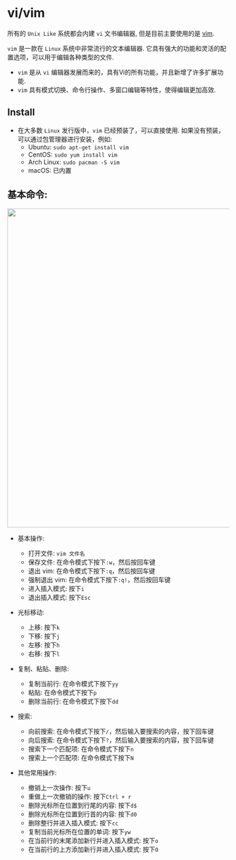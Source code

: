 # vi/vim

所有的 `Unix Like` 系统都会内建 `vi` 文书编辑器, 但是目前主要使用的是 [vim](https://www.vim.org/).

`vim` 是一款在 `Linux` 系统中非常流行的文本编辑器. 它具有强大的功能和灵活的配置选项，可以用于编辑各种类型的文件.

- `vim` 是从 `vi` 编辑器发展而来的，具有Vi的所有功能，并且新增了许多扩展功能.
- `vim` 具有模式切换、命令行操作、多窗口编辑等特性，使得编辑更加高效.

## Install

- 在大多数 `Linux` 发行版中，`vim` 已经预装了，可以直接使用. 如果没有预装，可以通过包管理器进行安装，例如:
  - Ubuntu: `sudo apt-get install vim`
  - CentOS: `sudo yum install vim`
  - Arch Linux: `sudo pacman -S vim`
  - macOS: 已内置

## 基本命令:

<img src="/vi-vim-cheat-sheet-sch-en.svg" width="1024" height="724" />

- 基本操作:

  - 打开文件: `vim 文件名`
  - 保存文件: 在命令模式下按下`:w`，然后按回车键
  - 退出 vim: 在命令模式下按下`:q`，然后按回车键
  - 强制退出 vim: 在命令模式下按下`:q!`，然后按回车键
  - 进入插入模式: 按下`i`
  - 退出插入模式: 按下`Esc`

- 光标移动:

  - 上移: 按下`k`
  - 下移: 按下`j`
  - 左移: 按下`h`
  - 右移: 按下`l`

- 复制、粘贴、删除:

  - 复制当前行: 在命令模式下按下`yy`
  - 粘贴: 在命令模式下按下`p`
  - 删除当前行: 在命令模式下按下`dd`

- 搜索:

  - 向前搜索: 在命令模式下按下`/`，然后输入要搜索的内容，按下回车键
  - 向后搜索: 在命令模式下按下`?`，然后输入要搜索的内容，按下回车键
  - 搜索下一个匹配项: 在命令模式下按下`n`
  - 搜索上一个匹配项: 在命令模式下按下`N`

- 其他常用操作:

  - 撤销上一次操作: 按下`u`
  - 重做上一次撤销的操作: 按下`Ctrl + r`
  - 删除光标所在位置到行尾的内容: 按下`d$`
  - 删除光标所在位置到行首的内容: 按下`d0`
  - 删除整行并进入插入模式: 按下`cc`
  - 复制当前光标所在位置的单词: 按下`yw`
  - 在当前行的末尾添加新行并进入插入模式: 按下`o`
  - 在当前行的上方添加新行并进入插入模式: 按下`O`
